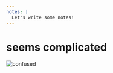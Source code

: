 ```yaml
---
notes: |
  Let's write some notes!
---
```


# seems complicated

![confused](/confused.webp)

<!-- .element style="scale: 1.5" -->
